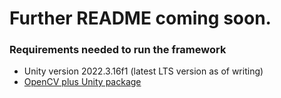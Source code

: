 # Further README coming soon.

### Requirements needed to run the framework
- Unity version 2022.3.16f1 (latest LTS version as of writing)
- [OpenCV plus Unity package](https://assetstore.unity.com/packages/tools/integration/opencv-plus-unity-85928)
